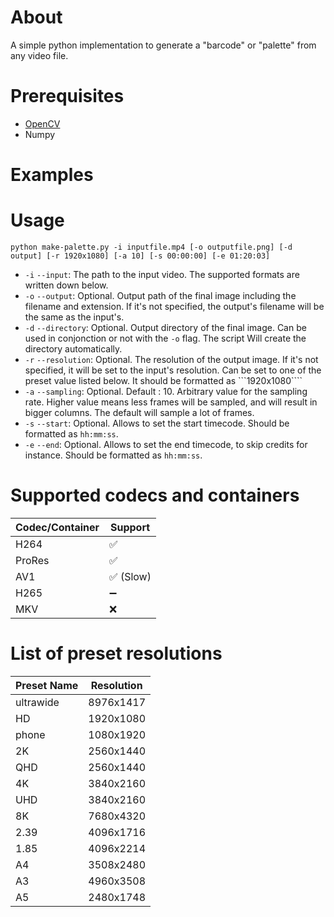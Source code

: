 # About
A simple python implementation to generate a "barcode" or "palette" from any video file.

# Prerequisites
- [OpenCV](https://opencv.org/)
- Numpy

# Examples

# Usage
```
python make-palette.py -i inputfile.mp4 [-o outputfile.png] [-d output] [-r 1920x1080] [-a 10] [-s 00:00:00] [-e 01:20:03]
```

- ```-i``` ```--input```: The path to the input video. The supported formats are written down below.
- ```-o``` ```--output```: Optional. Output path of the final image including the filename and extension. If it's not specified, the output's filename will be the same as the input's.
- ```-d``` ```--directory```: Optional. Output directory of the final image. Can be used in conjonction or not with the ```-o``` flag. The script Will create the directory automatically.
- ```-r``` ```--resolution```: Optional. The resolution of the output image. If it's not specified, it will be set to the input's resolution. Can be set to one of the preset value listed below. It should be formatted as ```1920x1080````
- ```-a``` ```--sampling```: Optional. Default : 10. Arbitrary value for the sampling rate. Higher value means less frames will be sampled, and will result in bigger columns. The default will sample a lot of frames.
- ```-s``` ```--start```: Optional. Allows to set the start timecode. Should be formatted as ```hh:mm:ss```.
- ```-e``` ```--end```: Optional. Allows to set the end timecode, to skip credits for instance. Should be formatted as ```hh:mm:ss```.

# Supported codecs and containers
| Codec/Container | Support  |
| --------------- | -------- |
| H264            | ✅        |
| ProRes          | ✅        |
| AV1             | ✅ (Slow) |
| H265            | ➖        |
| MKV             | ❌        |

# List of preset resolutions
| Preset Name | Resolution |
| ----------- | ---------- |
| ultrawide   | 8976x1417  |
| HD          | 1920x1080  |
| phone       | 1080x1920  |
| 2K          | 2560x1440  |
| QHD         | 2560x1440  |
| 4K          | 3840x2160  |
| UHD         | 3840x2160  |
| 8K          | 7680x4320  |
| 2.39        | 4096x1716  |
| 1.85        | 4096x2214  |
| A4          | 3508x2480  |
| A3          | 4960x3508  |
| A5          | 2480x1748  |
